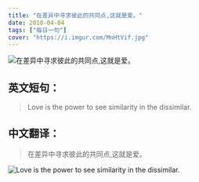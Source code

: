 ```yaml
---
title: "在差异中寻求彼此的共同点,这就是爱。"
date: 2018-04-04
tags: ["每日一句"]
cover: "https://i.imgur.com/MnHtVif.jpg"
---
```


![在差异中寻求彼此的共同点,这就是爱。](https://i.imgur.com/bGeQR5B.jpg)

## 英文短句：
> Love is the power to see similarity in the dissimilar.

<!--more-->

## 中文翻译：
> 在差异中寻求彼此的共同点,这就是爱。

![Love is the power to see similarity in the dissimilar.](https://i.imgur.com/zhWSRfl.jpg)

